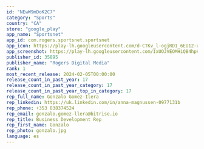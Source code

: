 ```yaml
---
id: "NEwW9mDoK2C7"
category: "Sports"
country: "CA"
store: "google_play"
app_name: "Sportsnet"
app_id: com.rogers.sportsnet.sportsnet
app_icon: https://play-lh.googleusercontent.com/d-CTKv_l-ogjRD1_6EU12-xYtzabI5zAKUo90jvndk2LjZ1JDCq-H-arsqDl7zzBSEs
app_screenshot: https://play-lh.googleusercontent.com/IxUOJVEOMHiQB4hpHCUsblSP_W-rXp508GmHjb9tnEs4IMq9zviAQqdeC3vywyJOfA
publisher_id: 35895
publisher_name: "Rogers Digital Media"
rank: 1
most_recent_release: 2024-02-05T00:00:00
release_count_in_past_year: 17
release_count_in_past_year_category: 17
release_count_in_past_year_top_in_category: 17
rep_full_name: Gonzalo Gomez-Ilera
rep_linkedin: https://uk.linkedin.com/in/anna-magnussen-0977131b
rep_phone: +353 838374524
rep_email: gonzalo.gomez-llera@bitrise.io
rep_title: Business Development Rep
rep_first_name: Gonzalo
rep_photo: gonzalo.jpg
language: es
---
```

